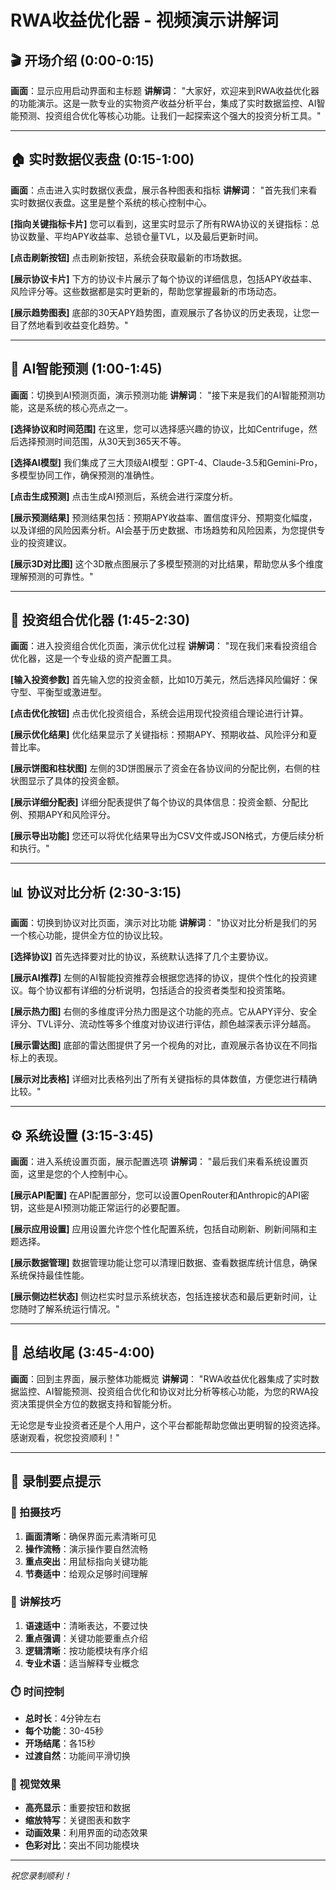 # RWA收益优化器 - 视频演示讲解词

## 🎬 开场介绍 (0:00-0:15)

**画面**：显示应用启动界面和主标题
**讲解词**：
"大家好，欢迎来到RWA收益优化器的功能演示。这是一款专业的实物资产收益分析平台，集成了实时数据监控、AI智能预测、投资组合优化等核心功能。让我们一起探索这个强大的投资分析工具。"

---

## 🏠 实时数据仪表盘 (0:15-1:00)

**画面**：点击进入实时数据仪表盘，展示各种图表和指标
**讲解词**：
"首先我们来看实时数据仪表盘。这里是整个系统的核心控制中心。

**[指向关键指标卡片]**
您可以看到，这里实时显示了所有RWA协议的关键指标：总协议数量、平均APY收益率、总锁仓量TVL，以及最后更新时间。

**[点击刷新按钮]**
点击刷新按钮，系统会获取最新的市场数据。

**[展示协议卡片]**
下方的协议卡片展示了每个协议的详细信息，包括APY收益率、风险评分等。这些数据都是实时更新的，帮助您掌握最新的市场动态。

**[展示趋势图表]**
底部的30天APY趋势图，直观展示了各协议的历史表现，让您一目了然地看到收益变化趋势。"

---

## 🤖 AI智能预测 (1:00-1:45)

**画面**：切换到AI预测页面，演示预测功能
**讲解词**：
"接下来是我们的AI智能预测功能，这是系统的核心亮点之一。

**[选择协议和时间范围]**
在这里，您可以选择感兴趣的协议，比如Centrifuge，然后选择预测时间范围，从30天到365天不等。

**[选择AI模型]**
我们集成了三大顶级AI模型：GPT-4、Claude-3.5和Gemini-Pro，多模型协同工作，确保预测的准确性。

**[点击生成预测]**
点击生成AI预测后，系统会进行深度分析。

**[展示预测结果]**
预测结果包括：预期APY收益率、置信度评分、预期变化幅度，以及详细的风险因素分析。AI会基于历史数据、市场趋势和风险因素，为您提供专业的投资建议。

**[展示3D对比图]**
这个3D散点图展示了多模型预测的对比结果，帮助您从多个维度理解预测的可靠性。"

---

## 💼 投资组合优化器 (1:45-2:30)

**画面**：进入投资组合优化页面，演示优化过程
**讲解词**：
"现在我们来看投资组合优化器，这是一个专业级的资产配置工具。

**[输入投资参数]**
首先输入您的投资金额，比如10万美元，然后选择风险偏好：保守型、平衡型或激进型。

**[点击优化按钮]**
点击优化投资组合，系统会运用现代投资组合理论进行计算。

**[展示优化结果]**
优化结果显示了关键指标：预期APY、预期收益、风险评分和夏普比率。

**[展示饼图和柱状图]**
左侧的3D饼图展示了资金在各协议间的分配比例，右侧的柱状图显示了具体的投资金额。

**[展示详细分配表]**
详细分配表提供了每个协议的具体信息：投资金额、分配比例、预期APY和风险评分。

**[展示导出功能]**
您还可以将优化结果导出为CSV文件或JSON格式，方便后续分析和执行。"

---

## 📊 协议对比分析 (2:30-3:15)

**画面**：切换到协议对比页面，演示对比功能
**讲解词**：
"协议对比分析是我们的另一个核心功能，提供全方位的协议比较。

**[选择协议]**
首先选择要对比的协议，系统默认选择了几个主要协议。

**[展示AI推荐]**
左侧的AI智能投资推荐会根据您选择的协议，提供个性化的投资建议。每个协议都有详细的分析说明，包括适合的投资者类型和投资策略。

**[展示热力图]**
右侧的多维度评分热力图是这个功能的亮点。它从APY评分、安全评分、TVL评分、流动性等多个维度对协议进行评估，颜色越深表示评分越高。

**[展示雷达图]**
底部的雷达图提供了另一个视角的对比，直观展示各协议在不同指标上的表现。

**[展示对比表格]**
详细对比表格列出了所有关键指标的具体数值，方便您进行精确比较。"

---

## ⚙️ 系统设置 (3:15-3:45)

**画面**：进入系统设置页面，展示配置选项
**讲解词**：
"最后我们来看系统设置页面，这里是您的个人控制中心。

**[展示API配置]**
在API配置部分，您可以设置OpenRouter和Anthropic的API密钥，这些是AI预测功能正常运行的必要配置。

**[展示应用设置]**
应用设置允许您个性化配置系统，包括自动刷新、刷新间隔和主题选择。

**[展示数据管理]**
数据管理功能让您可以清理旧数据、查看数据库统计信息，确保系统保持最佳性能。

**[展示侧边栏状态]**
侧边栏实时显示系统状态，包括连接状态和最后更新时间，让您随时了解系统运行情况。"

---

## 🎯 总结收尾 (3:45-4:00)

**画面**：回到主界面，展示整体功能概览
**讲解词**：
"RWA收益优化器集成了实时数据监控、AI智能预测、投资组合优化和协议对比分析等核心功能，为您的RWA投资决策提供全方位的数据支持和智能分析。

无论您是专业投资者还是个人用户，这个平台都能帮助您做出更明智的投资选择。感谢观看，祝您投资顺利！"

---

## 📝 录制要点提示

### 🎥 拍摄技巧
1. **画面清晰**：确保界面元素清晰可见
2. **操作流畅**：演示操作要自然流畅
3. **重点突出**：用鼠标指向关键功能
4. **节奏适中**：给观众足够时间理解

### 🎤 讲解技巧
1. **语速适中**：清晰表达，不要过快
2. **重点强调**：关键功能要重点介绍
3. **逻辑清晰**：按功能模块有序介绍
4. **专业术语**：适当解释专业概念

### ⏱️ 时间控制
- **总时长**：4分钟左右
- **每个功能**：30-45秒
- **开场结尾**：各15秒
- **过渡自然**：功能间平滑切换

### 🎨 视觉效果
- **高亮显示**：重要按钮和数据
- **缩放特写**：关键图表和数字
- **动画效果**：利用界面的动态效果
- **色彩对比**：突出不同功能模块

---

*祝您录制顺利！*